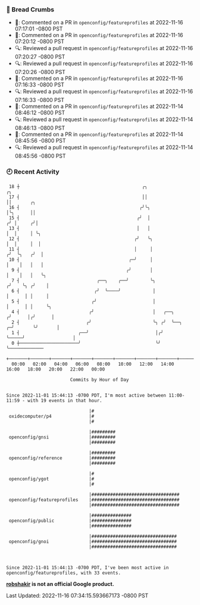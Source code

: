 ### 🍞 Bread Crumbs

 * 💬: Commented on a PR in  `openconfig/featureprofiles` at 2022-11-16 07:17:01 -0800 PST
 * 💬: Commented on a PR in  `openconfig/featureprofiles` at 2022-11-16 07:20:12 -0800 PST
 * 🔍: Reviewed a pull request in  `openconfig/featureprofiles` at 2022-11-16 07:20:27 -0800 PST
 * 🔍: Reviewed a pull request in  `openconfig/featureprofiles` at 2022-11-16 07:20:26 -0800 PST
 * 💬: Commented on a PR in  `openconfig/featureprofiles` at 2022-11-16 07:16:33 -0800 PST
 * 🔍: Reviewed a pull request in  `openconfig/featureprofiles` at 2022-11-16 07:16:33 -0800 PST
 * 💬: Commented on a PR in  `openconfig/featureprofiles` at 2022-11-14 08:46:12 -0800 PST
 * 🔍: Reviewed a pull request in  `openconfig/featureprofiles` at 2022-11-14 08:46:13 -0800 PST
 * 💬: Commented on a PR in  `openconfig/featureprofiles` at 2022-11-14 08:45:56 -0800 PST
 * 🔍: Reviewed a pull request in  `openconfig/featureprofiles` at 2022-11-14 08:45:56 -0800 PST

### 🕘 Recent Activity
```
 18 ┼                                              ╭╮                        ╭╮
 17 ┤                                              ││                        ││       ╭╮
 16 ┤                                             ╭╯╰╮                       │╰╮      ││
 15 ┤                                            ╭╯  │                      ╭╯ │     ╭╯│
 13 ┤                                            │   │                      │  │     │ ╰╮
 12 ┤                                           ╭╯   ╰╮                     │  │     │  │
 11 ┤                                           │     │                    ╭╯  ╰╮   ╭╯  │
 10 ┤                                         ╭─╯     │                    │    │   │   │
  9 ┤                                        ╭╯       │                    │    │   │   ╰╮
  7 ┤                             ╭──╮    ╭──╯        ╰╮                  ╭╯    ╰╮ ╭╯    │
  6 ┤                            ╭╯  ╰────╯            │                  │      │ │     │
  5 ┤                           ╭╯                     │                  │      │ │     ╰╮
  4 ┤                          ╭╯                      │   ╭──╮          ╭╯      │╭╯      │
  2 ┤                         ╭╯                       ╰╮ ╭╯  ╰──╮     ╭─╯       ╰╯       │
  1 ┤                      ╭──╯                         │╭╯      ╰─────╯                  │
  0 ┼──────────────────────╯                            ╰╯                                ╰─────────────
    +───────+───────+───────+───────+───────+───────+───────+───────+───────+───────+───────+───────+────
  00:00   02:00   04:00   06:00   08:00   10:00   12:00   14:00   16:00   18:00   20:00   22:00   00:00   

						Commits by Hour of Day


Since 2022-11-01 15:44:13 -0700 PDT, I'm most active between 11:00-11:59 - with 19 events in that hour.

```



```
                               |#
 oxidecomputer/p4              |#
                               |#

                               |#########
 openconfig/gnsi               |#########
                               |#########

                               |#########
 openconfig/reference          |#########
                               |#########

                               |#
 openconfig/ygot               |#
                               |#

                               |#################################
 openconfig/featureprofiles    |#################################
                               |#################################

                               |###############
 openconfig/public             |###############
                               |###############

                               |################################
 openconfig/gnoi               |################################
                               |################################



Since 2022-11-01 15:44:13 -0700 PDT, I've been most active in openconfig/featureprofiles, with 33 events.

```
**[robshakir](mailto:robjs@google.com) is not an official Google product.**  


Last Updated: 2022-11-16 07:34:15.593667173 -0800 PST
